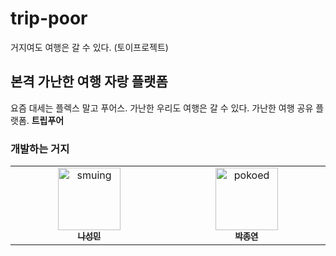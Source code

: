 # trip-poor
거지여도 여행은 갈 수 있다. (토이프로젝트)


## 본격 가난한 여행 자랑 플랫폼
요즘 대세는 플렉스 말고 푸어스.
가난한 우리도 여행은 갈 수 있다.
가난한 여행 공유 플랫폼. **트립푸어**

### 개발하는 거지


<table>
  <tbody>
    <tr>
      <td align="center" valign="top" width="14.28%">
        <a href="https://github.com/smuing">
          <img src="https://avatars.githubusercontent.com/u/77336125?v=4" width="100px;" alt="smuing"/>
          <br />
          <sub><b>나성민</b></sub>
          <br />
        </a>
      </td>
      <td align="center" valign="top" width="14.28%">
        <a href="https://github.com/HugoParkk">
          <img src="https://avatars.githubusercontent.com/u/54205801?v=4" width="100px;" alt="pokoed"/>
          <br />
          <sub><b>박종연</b></sub>
          <br />
        </a>
      </td>
    </tr>
  </tbody>
</table>
